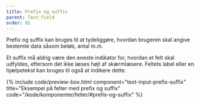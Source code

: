 ```yaml
---
title: Prefix og suffix
parent: Text-field
order: 85
---
```

Prefix og suffix kan bruges til at tydeliggøre, hvordan brugeren skal angive bestemte data såsom beløb, antal m.m.

Et suffix må aldrig være den eneste indikator for, hvordan et felt skal udfyldes, eftersom det ikke læses højt af skærmlæsere. Feltets label eller en hjælpetekst kan bruges til også at indikere dette.

{% include code/preview-box.html component="text-input-prefix-suffix" title="Eksempel på felter med prefix og suffix" code="/kode/komponenter/felter/#prefix-og-suffix" %}
